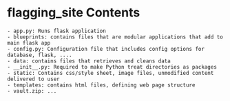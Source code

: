 # flagging_site Contents


    - app.py: Runs flask application 
    - blueprints: contains files that are modular applications that add to main flask app 
    - config.py: Configuration file that includes config options for database, flask, ....
    - data: contains files that retrieves and cleans data
    - __init__.py: Required to make Python treat directories as packages
    - static: Contains css/style sheet, image files, unmodified content delivered to user
    - templates: contains html files, defining web page structure
    - vault.zip: ...
